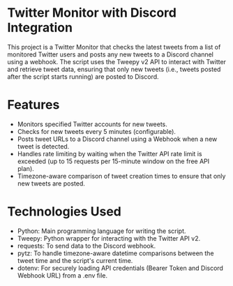 # Twitter Monitor with Discord Integration

This project is a Twitter Monitor that checks the latest tweets from a list of monitored Twitter users and posts any new tweets to a Discord channel using a webhook. The script uses the Tweepy v2 API to interact with Twitter and retrieve tweet data, ensuring that only new tweets (i.e., tweets posted after the script starts running) are posted to Discord.

# Features
- Monitors specified Twitter accounts for new tweets.
- Checks for new tweets every 5 minutes (configurable).
- Posts tweet URLs to a Discord channel using a Webhook when a new tweet is detected.
- Handles rate limiting by waiting when the Twitter API rate limit is exceeded (up to 15 requests per 15-minute window on the free API plan).
- Timezone-aware comparison of tweet creation times to ensure that only new tweets are posted.

# Technologies Used
- Python: Main programming language for writing the script.
- Tweepy: Python wrapper for interacting with the Twitter API v2.
- requests: To send data to the Discord webhook.
- pytz: To handle timezone-aware datetime comparisons between the tweet time and the script's current time.
- dotenv: For securely loading API credentials (Bearer Token and Discord Webhook URL) from a .env file.
